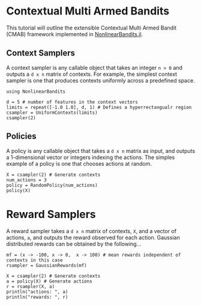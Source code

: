# Contextual Multi Armed Bandits

This tutorial will outline the extensible Contextual Multi Armed Bandit (CMAB) framework
implemented in [NonlinearBandits.jl](https://github.com/dfcorbin/NonlinearBandits.jl).

## Context Samplers

A context sampler is any callable object that takes an integer `n > 0` and outputs
a `d x n` matrix of contexts. For example, the simplest context sampler is one that
produces contexts uniformly across a predefined space.

```@example bandits
using NonlinearBandits

d = 5 # number of features in the context vectors
limits = repeat([-1.0 1.0], d, 1) # Defines a hyperrectangualr region
csampler = UniformContexts(limits)
csampler(2)
```

## Policies

A policy is any callable object that takes a `d x n` matrix as input, and outputs a
1-dimensional vector or integers indexing the actions. The simples example of a policy
is one that chooses actions at random.

```@example bandits
X = csampler(2) # Generate contexts
num_actions = 3
policy = RandomPolicy(num_actions)
policy(X)
```

# Reward Samplers

A reward sampler takes a `d x n` matrix of contexts, `X`, and a vector of actions, `a`,
and outputs the reward observed for each action. Gaussian distributed rewards can
be obtained by the following...

```@example bandits 
mf = (x -> -100, x -> 0,  x -> 100) # mean rewards independent of contexts in this case
rsampler = GaussianRewards(mf)

X = csampler(2) # Generate contexts
a = policy(X) # Generate actions
r = rsampler(X, a)
println("actions: ", a)
println("rewards: ", r)
```